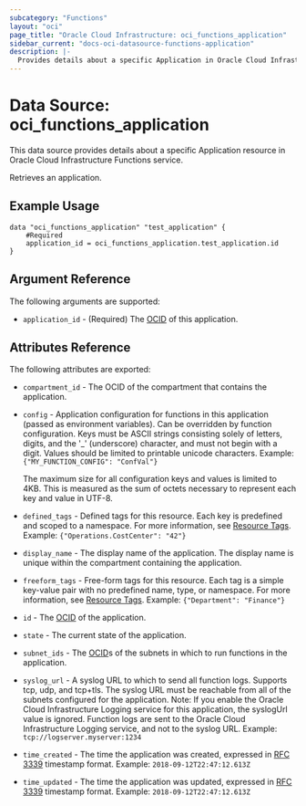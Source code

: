 ```yaml
---
subcategory: "Functions"
layout: "oci"
page_title: "Oracle Cloud Infrastructure: oci_functions_application"
sidebar_current: "docs-oci-datasource-functions-application"
description: |-
  Provides details about a specific Application in Oracle Cloud Infrastructure Functions service
---
```


# Data Source: oci_functions_application
This data source provides details about a specific Application resource in Oracle Cloud Infrastructure Functions service.

Retrieves an application.

## Example Usage

```hcl
data "oci_functions_application" "test_application" {
	#Required
	application_id = oci_functions_application.test_application.id
}
```

## Argument Reference

The following arguments are supported:

* `application_id` - (Required) The [OCID](https://docs.cloud.oracle.com/iaas/Content/General/Concepts/identifiers.htm) of this application. 


## Attributes Reference

The following attributes are exported:

* `compartment_id` - The OCID of the compartment that contains the application. 
* `config` - Application configuration for functions in this application (passed as environment variables). Can be overridden by function configuration. Keys must be ASCII strings consisting solely of letters, digits, and the '_' (underscore) character, and must not begin with a digit. Values should be limited to printable unicode characters.  Example: `{"MY_FUNCTION_CONFIG": "ConfVal"}`

	The maximum size for all configuration keys and values is limited to 4KB. This is measured as the sum of octets necessary to represent each key and value in UTF-8. 
* `defined_tags` - Defined tags for this resource. Each key is predefined and scoped to a namespace. For more information, see [Resource Tags](https://docs.cloud.oracle.com/iaas/Content/General/Concepts/resourcetags.htm).  Example: `{"Operations.CostCenter": "42"}` 
* `display_name` - The display name of the application. The display name is unique within the compartment containing the application. 
* `freeform_tags` - Free-form tags for this resource. Each tag is a simple key-value pair with no predefined name, type, or namespace. For more information, see [Resource Tags](https://docs.cloud.oracle.com/iaas/Content/General/Concepts/resourcetags.htm).  Example: `{"Department": "Finance"}` 
* `id` - The [OCID](https://docs.cloud.oracle.com/iaas/Content/General/Concepts/identifiers.htm) of the application. 
* `state` - The current state of the application. 
* `subnet_ids` - The [OCID](https://docs.cloud.oracle.com/iaas/Content/General/Concepts/identifiers.htm)s of the subnets in which to run functions in the application. 
* `syslog_url` - A syslog URL to which to send all function logs. Supports tcp, udp, and tcp+tls. The syslog URL must be reachable from all of the subnets configured for the application. Note: If you enable the Oracle Cloud Infrastructure Logging service for this application, the syslogUrl value is ignored. Function logs are sent to the Oracle Cloud Infrastructure Logging service, and not to the syslog URL.  Example: `tcp://logserver.myserver:1234` 
* `time_created` - The time the application was created, expressed in [RFC 3339](https://tools.ietf.org/html/rfc3339) timestamp format.  Example: `2018-09-12T22:47:12.613Z` 
* `time_updated` - The time the application was updated, expressed in [RFC 3339](https://tools.ietf.org/html/rfc3339) timestamp format. Example: `2018-09-12T22:47:12.613Z` 

